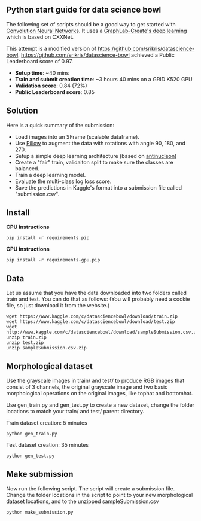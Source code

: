 Python start guide for data science bowl
----------------------------------------

The following set of scripts should be a good way to get started with
[Convolution Neural
Networks](http://en.wikipedia.org/wiki/Convolutional_neural_network).  It uses
a [GraphLab-Create's deep
learning](https://dato.com/learn/userguide/#neural-net-classifier) which is
based on CXXNet.

This attempt is a modified version of https://github.com/srikris/datascience-bowl.
https://github.com/srikris/datascience-bowl achieved a Public Leaderboard score of 0.97.

* **Setup time**: ~40 mins
* **Train and submit creation time**: ~3 hours 40 mins on a GRID K520 GPU
* **Validation score**: 0.84 (72%)
* **Public Leaderboard score**: 0.85


Solution
--------

Here is a quick summary of the submission:

* Load images into an SFrame (scalable dataframe).
* Use [Pillow](https://pypi.python.org/pypi/Pillow/) to augment the data with
  rotations with angle 90, 180, and 270.
* Setup a simple deep learning architecture (based on
  [antinucleon](https://github.com/antinucleon/cxxnet/blob/master/example/kaggle_bowl/bowl.conf]))
* Create a "fair" train, validaiton split to make sure the classes are balanced.
* Train a deep learning model.
* Evaluate the multi-class log loss score.
* Save the predictions in Kaggle's format into a submission file called "submission.csv".


Install
-------
**CPU instructions**
```
pip install -r requirements.pip
```

**GPU instructions**
```
pip install -r requirements-gpu.pip
```

Data
-----
Let us assume that you have the data downloaded into two folders called train 
and test. You can do that as follows: (You will probably need a cookie file,
so just download it from the website.)

```
wget https://www.kaggle.com/c/datasciencebowl/download/train.zip
wget https://www.kaggle.com/c/datasciencebowl/download/test.zip
wget http://www.kaggle.com/c/datasciencebowl/download/sampleSubmission.csv.zip
unzip train.zip
unzip test.zip
unzip sampleSubmission.csv.zip
```

Morphological dataset
-----
Use the grayscale images in train/ and test/ to produce RGB images that
consist of 3 channels, the original grayscale image and two basic morphological
operations on the original images, like tophat and bottomhat.

Use gen_train.py and gen_test.py to create a new dataset, change the folder
locations to match your train/ and test/ parent directory.

Train dataset creation: 5 minutes
```
python gen_train.py
```

Test dataset creation: 35 minutes
```
python gen_test.py
```

Make submission
---------------

Now run the following script. The script will create a submission file.
Change the folder locations in the script to point to your new morphological
dataset locations, and to the unzipped sampleSubmission.csv

```
python make_submission.py
```
